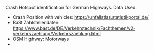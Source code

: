 Crash Hotspot identification for German Highways.
Data Used:
- Crash Position with vehicles: https://unfallatlas.statistikportal.de/ 
- BaSt Zählstellendaten: https://www.bast.de/DE/Verkehrstechnik/Fachthemen/v2-verkehrszaehlung/Verkehrszaehlung.html
- OSM Highway: Motorways
- 
